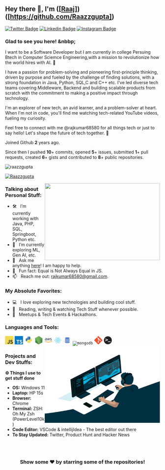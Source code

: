 ## Hey there 👋, I'm ([<a href="https://github.com/Raazzgupta">Raaj</a>])([https://github.com/Raazzgupta])

[![Twitter Badge](https://img.shields.io/badge/-Twitter-00acee?style=flat-square&logo=Twitter&logoColor=white)](https://twitter.com/Raaz_Gupta98)
[![Linkedin Badge](https://img.shields.io/badge/-LinkedIn-0e76a8?style=flat-square&logo=Linkedin&logoColor=white)](https://www.linkedin.com/in/raj-kumar-sah-470323308/)
[![Instagram Badge](https://img.shields.io/badge/-Instagram-e4405f?style=flat-square&logo=Instagram&logoColor=white)](https://www.instagram.com/_raazzgupta/)

### Glad to see you here! &nbbp;

I want to be a Software Developer but I am currently in college Persuing Btech in Computer Sciemce Engineering,with a mission to revolutionize how the world hires with AI. 🚀

I have a passion for problem-solving and pioneering first-principle thinking, driven by purpose and fueled by the challenge of finding solutions, with a strong foundation in Java, Python, SQL,C and C++ etc. I've led diverse tech teams covering Middleware, Backend and building scalable products from scratch with the commitment to making a positive impact through technology.

I'm an explorer of new tech, an avid learner, and a problem-solver at heart. When I'm not in code, you'll find me watching tech-related YouTube videos, fueling my curiosity.

Feel free to connect with me @rajkumar68580 for all things tech or just to say hello! Let's shape the future of tech together. 🌟

Joined Github **2** years ago.

Since then I pushed **10**+ commits, opened **5**+ issues, submitted **1**+ pull requests, created **6**+ gists and contributed to **8**+ public repositories.

<p align="left"> <img src="https://komarev.com/ghpvc/?username=raazzgupta&label=Profile%20views&color=0e75b6&style=flat" alt="raazzgupta" /> </p>

<p align="left"> <a href="https://github.com/ryo-ma/github-profile-trophy"><img src="https://github-profile-trophy.vercel.app/?username=Raazzgupta" alt="Raazzgupta" /></a> </p>

<img align="right" height="250" width="375" alt="" src="https://raw.githubusercontent.com/iampavangandhi/iampavangandhi/master/gifs/coder.gif" />

### Talking about Personal Stuff:

- 🛠 &nbsp; I’m currently working with Java, PHP, SQL, Springboot, Python etc.
- 🚀 &nbsp; I’m currently exploring ML, Gen AI, etc.
- 💬 &nbsp; Ask me anything [here](https://github.com/Raazzgupta/MyGitHub-Intro/issues)! I am happy to help.
- 👾 &nbsp; Fun fact: Equal is Not Always Equal in JS.
- 📫 &nbsp; Reach me out: rajkumar68580@gmail.com.

### My Absolute Favorites:

- 💻 &nbsp; I love exploring new technologies and building cool stuff.
- 📰 &nbsp; Reading, writing & watching Tech Stuff whenever possible.
- 🍕 &nbsp; Meetups & Tech Events & Hackathons.

### Languages and Tools:

<code><img height="27" src="https://raw.githubusercontent.com/github/explore/80688e429a7d4ef2fca1e82350fe8e3517d3494d/topics/javascript/javascript.png" alt="javascript"></code>
<code><img height="27" src="https://raw.githubusercontent.com/github/explore/80688e429a7d4ef2fca1e82350fe8e3517d3494d/topics/typescript/typescript.png" alt="typescript"></code>
<code><img height="30" src="https://raw.githubusercontent.com/github/explore/80688e429a7d4ef2fca1e82350fe8e3517d3494d/topics/python/python.png" alt="python"></code>
<code><img height="27" src="https://raw.githubusercontent.com/github/explore/80688e429a7d4ef2fca1e82350fe8e3517d3494d/topics/nodejs/nodejs.png" alt="nodejs"></code>
<code><img height="27" src="https://raw.githubusercontent.com/github/explore/80688e429a7d4ef2fca1e82350fe8e3517d3494d/topics/aws/aws.png" alt="aws"></code>
<code><img height="27" src="https://raw.githubusercontent.com/github/explore/80688e429a7d4ef2fca1e82350fe8e3517d3494d/topics/react/react.png" alt="react"></code>
<code><img height="27" src="https://raw.githubusercontent.com/github/explore/80688e429a7d4ef2fca1e82350fe8e3517d3494d/topics/sql/sql.png" alt="sql"></code>
<code><img height="27" src="https://encrypted-tbn0.gstatic.com/images?q=tbn%3AANd9GcSTTzPAw-55ssm1Im594xYZ9eRQu2JylrkYLg&usqp=CAU" alt="mongodb"></code>
<code><img height="27" src="https://raw.githubusercontent.com/devicons/devicon/master/icons/git/git-original.svg" alt="git"></code>
<code><img height="27" src="https://raw.githubusercontent.com/github/explore/80688e429a7d4ef2fca1e82350fe8e3517d3494d/topics/terminal/terminal.png" alt="terminal"></code>
<img align="right" height="250" width="375" alt="" src="https://github.com/AdityaKonda6/AdityaKonda6/blob/main/giphy.gif" />

### Projects and Dev Stuffs:


  
  <summary><b>⚙️ Things I use to get stuff done</b></summary>
  	<ul>
  	    <li><b>OS:</b> Windows 11 </li>
	    <li><b>Laptop: </b> HP 15s</li>
  	    <li><b>Browser: </b> Chrome </li>
	    <li><b>Terminal: </b> ZSH: Oh My Zsh (PowerLevel10k)</li>
	    <li><b>Code Editor:</b> VSCode & intellijIdea - The best editor out there</li>
	    <li><b>To Stay Updated:</b> Twitter, Product Hunt and Hacker News</li>
	</ul>
</details>
<br>


#

<div align="center">

### Show some ❤️ by starring some of the repositories!

</div>
